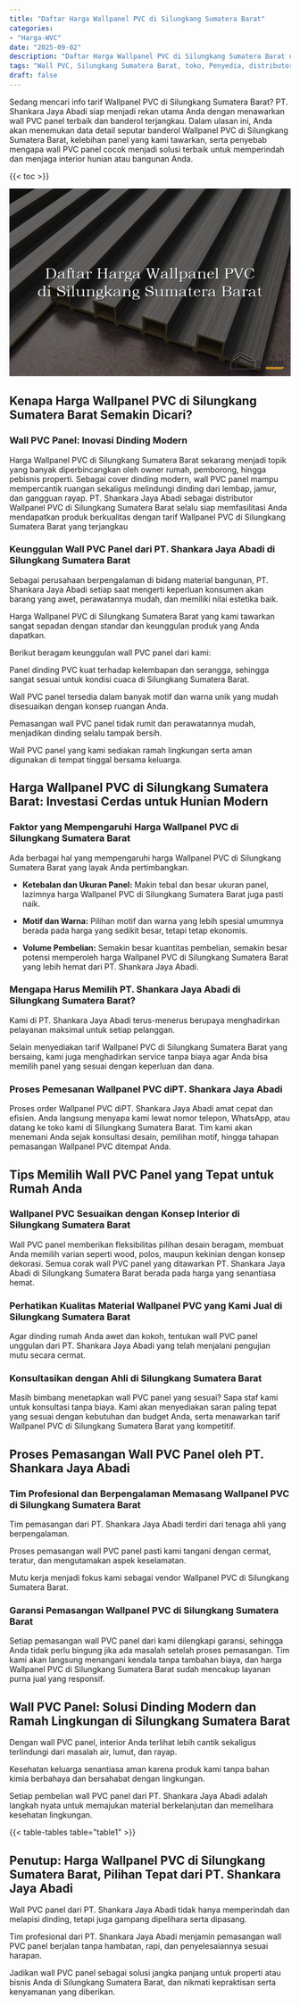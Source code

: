 ```yaml
---
title: "Daftar Harga Wallpanel PVC di Silungkang Sumatera Barat"
categories: 
- "Harga-WVC"
date: "2025-09-02"
description: "Daftar Harga Wallpanel PVC di Silungkang Sumatera Barat untuk hunian, kantor, dan ritel. Panel terbaik, pilihan motif, pilihan warna modern, dengan servis penempatan dikerjakan oleh tenaga ahli profesional dan kepastian resmi!|Servis distribusi Wallpanel PVC di Silungkang Sumatera Barat untuk kebutuhan rumah, perkantoran, atau ritel, dengan produk unggulan dan penempatan oleh teknisi ahli serta kepastian resmi.|Alternatif Wallpanel PVC di Silungkang Sumatera Barat yang terpercaya untuk rumah, kantor, serta ritel, dengan produk unggulan dan instalasi ditangani oleh tenaga ahli berpengalaman dan kepastian resmi.|Distribusi Wallpanel PVC di Silungkang Sumatera Barat untuk rumah, perkantoran, serta toko, beserta material berkualitas dan penempatan ditangani oleh tim ahli, disertai dengan garansi resmi.}"
tags: "Wall PVC, Silungkang Sumatera Barat, toko, Penyedia, distributor"
draft: false
---
```


Sedang mencari info tarif Wallpanel PVC di Silungkang Sumatera Barat? PT. Shankara Jaya Abadi siap menjadi rekan utama Anda dengan menawarkan wall PVC panel terbaik dan banderol terjangkau. Dalam ulasan ini, Anda akan menemukan data detail seputar banderol Wallpanel PVC di Silungkang Sumatera Barat, kelebihan panel yang kami tawarkan, serta penyebab mengapa wall PVC panel cocok menjadi solusi terbaik untuk memperindah dan menjaga interior hunian atau bangunan Anda.

{{< toc >}}

![Daftar Harga Wallpanel PVC di Silungkang Sumatera Barat](/images/Harga-WVC/Daftar-Harga-Wallpanel-PVC-di-Silungkang-Sumatera-Barat.png)


## Kenapa Harga Wallpanel PVC di Silungkang Sumatera Barat Semakin Dicari?

### Wall PVC Panel: Inovasi Dinding Modern

Harga Wallpanel PVC di Silungkang Sumatera Barat sekarang menjadi topik yang banyak diperbincangkan oleh owner rumah, pemborong, hingga pebisnis properti. Sebagai cover dinding modern, wall PVC panel mampu mempercantik ruangan sekaligus melindungi dinding dari lembap, jamur, dan gangguan rayap. PT. Shankara Jaya Abadi sebagai distributor Wallpanel PVC di Silungkang Sumatera Barat selalu siap memfasilitasi Anda mendapatkan produk berkualitas dengan tarif Wallpanel PVC di Silungkang Sumatera Barat yang terjangkau

### Keunggulan Wall PVC Panel dari PT. Shankara Jaya Abadi di Silungkang Sumatera Barat

Sebagai perusahaan berpengalaman di bidang material bangunan, PT. Shankara Jaya Abadi setiap saat mengerti keperluan konsumen akan barang yang awet, perawatannya mudah, dan memiliki nilai estetika baik.

Harga Wallpanel PVC di Silungkang Sumatera Barat yang kami tawarkan sangat sepadan dengan standar dan keunggulan produk yang Anda dapatkan.

Berikut beragam keunggulan wall PVC panel dari kami:

Panel dinding PVC kuat terhadap kelembapan dan serangga, sehingga sangat sesuai untuk kondisi cuaca di Silungkang Sumatera Barat.

Wall PVC panel tersedia dalam banyak motif dan warna unik yang mudah disesuaikan dengan konsep ruangan Anda.

Pemasangan wall PVC panel tidak rumit dan perawatannya mudah, menjadikan dinding selalu tampak bersih.

Wall PVC panel yang kami sediakan ramah lingkungan serta aman digunakan di tempat tinggal bersama keluarga.

## Harga Wallpanel PVC di Silungkang Sumatera Barat: Investasi Cerdas untuk Hunian Modern

### Faktor yang Mempengaruhi Harga Wallpanel PVC di Silungkang Sumatera Barat

Ada berbagai hal yang mempengaruhi harga Wallpanel PVC di Silungkang Sumatera Barat yang layak Anda pertimbangkan.

- **Ketebalan dan Ukuran Panel:** Makin tebal dan besar ukuran panel, lazimnya harga Wallpanel PVC di Silungkang Sumatera Barat juga pasti naik.

- **Motif dan Warna:** Pilihan motif dan warna yang lebih spesial umumnya berada pada harga yang sedikit besar, tetapi tetap ekonomis.

- **Volume Pembelian:** Semakin besar kuantitas pembelian, semakin besar potensi memperoleh harga Wallpanel PVC di Silungkang Sumatera Barat yang lebih hemat dari PT. Shankara Jaya Abadi.

### Mengapa Harus Memilih PT. Shankara Jaya Abadi di Silungkang Sumatera Barat?

Kami di PT. Shankara Jaya Abadi terus-menerus berupaya menghadirkan pelayanan maksimal untuk setiap pelanggan.

Selain menyediakan tarif Wallpanel PVC di Silungkang Sumatera Barat yang bersaing, kami juga menghadirkan service tanpa biaya agar Anda bisa memilih panel yang sesuai dengan keperluan dan dana.

### Proses Pemesanan Wallpanel PVC diPT. Shankara Jaya Abadi

Proses order Wallpanel PVC diPT. Shankara Jaya Abadi amat cepat dan efisien. Anda langsung menyapa kami lewat nomor telepon, WhatsApp, atau datang ke toko kami di Silungkang Sumatera Barat. Tim kami akan menemani Anda sejak konsultasi desain, pemilihan motif, hingga tahapan pemasangan Wallpanel PVC ditempat Anda.

## Tips Memilih Wall PVC Panel yang Tepat untuk Rumah Anda

### Wallpanel PVC Sesuaikan dengan Konsep Interior di Silungkang Sumatera Barat

Wall PVC panel memberikan fleksibilitas pilihan desain beragam, membuat Anda memilih varian seperti wood, polos, maupun kekinian dengan konsep dekorasi. Semua corak wall PVC panel yang ditawarkan PT. Shankara Jaya Abadi di Silungkang Sumatera Barat berada pada harga yang senantiasa hemat.

### Perhatikan Kualitas Material Wallpanel PVC yang Kami Jual di Silungkang Sumatera Barat

Agar dinding rumah Anda awet dan kokoh, tentukan wall PVC panel unggulan dari PT. Shankara Jaya Abadi yang telah menjalani pengujian mutu secara cermat.

### Konsultasikan dengan Ahli di Silungkang Sumatera Barat

Masih bimbang menetapkan wall PVC panel yang sesuai? Sapa staf kami untuk konsultasi tanpa biaya. Kami akan menyediakan saran paling tepat yang sesuai dengan kebutuhan dan budget Anda, serta menawarkan tarif Wallpanel PVC di Silungkang Sumatera Barat yang kompetitif.

## Proses Pemasangan Wall PVC Panel oleh PT. Shankara Jaya Abadi

### Tim Profesional dan Berpengalaman Memasang Wallpanel PVC di Silungkang Sumatera Barat

Tim pemasangan dari PT. Shankara Jaya Abadi terdiri dari tenaga ahli yang berpengalaman.

Proses pemasangan wall PVC panel pasti kami tangani dengan cermat, teratur, dan mengutamakan aspek keselamatan.

Mutu kerja menjadi fokus kami sebagai vendor Wallpanel PVC di Silungkang Sumatera Barat.

### Garansi Pemasangan Wallpanel PVC di Silungkang Sumatera Barat

Setiap pemasangan wall PVC panel dari kami dilengkapi garansi, sehingga Anda tidak perlu bingung jika ada masalah setelah proses pemasangan. Tim kami akan langsung menangani kendala tanpa tambahan biaya, dan harga Wallpanel PVC di Silungkang Sumatera Barat sudah mencakup layanan purna jual yang responsif.

## Wall PVC Panel: Solusi Dinding Modern dan Ramah Lingkungan di Silungkang Sumatera Barat

Dengan wall PVC panel, interior Anda terlihat lebih cantik sekaligus terlindungi dari masalah air, lumut, dan rayap.

Kesehatan keluarga senantiasa aman karena produk kami tanpa bahan kimia berbahaya dan bersahabat dengan lingkungan.

Setiap pembelian wall PVC panel dari PT. Shankara Jaya Abadi adalah langkah nyata untuk memajukan material berkelanjutan dan memelihara kesehatan lingkungan.

{{< table-tables table="table1" >}}

## Penutup: Harga Wallpanel PVC di Silungkang Sumatera Barat, Pilihan Tepat dari PT. Shankara Jaya Abadi

Wall PVC panel dari PT. Shankara Jaya Abadi tidak hanya memperindah dan melapisi dinding, tetapi juga gampang dipelihara serta dipasang.

Tim profesional dari PT. Shankara Jaya Abadi menjamin pemasangan wall PVC panel berjalan tanpa hambatan, rapi, dan penyelesaiannya sesuai harapan.

Jadikan wall PVC panel sebagai solusi jangka panjang untuk properti atau bisnis Anda di Silungkang Sumatera Barat, dan nikmati kepraktisan serta kenyamanan yang diberikan.